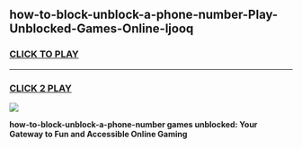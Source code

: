 
## how-to-block-unblock-a-phone-number-Play-Unblocked-Games-Online-ljooq
<h3>
<a href="https://premium76.site?title=how-to-block-unblock-a-phone-number&ref=25A">CLICK TO PLAY</a></h3>
<hr>

<h3>
<a href="https://premium76.site?title=how-to-block-unblock-a-phone-number&ref=25A">CLICK 2 PLAY</a>
  
</h3>

<a href="https://premium76.site?title=how-to-block-unblock-a-phone-number&ref=25A"><img src="https://clearcache.store/games.png"></a>


**how-to-block-unblock-a-phone-number games unblocked: Your Gateway to Fun and Accessible Online Gaming**
